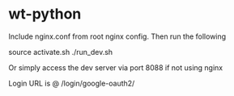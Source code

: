 wt-python
=========

Include nginx.conf from root nginx config. Then run the following

source activate.sh
./run_dev.sh

Or simply access the dev server via port 8088 if not using nginx

Login URL is @ /login/google-oauth2/
